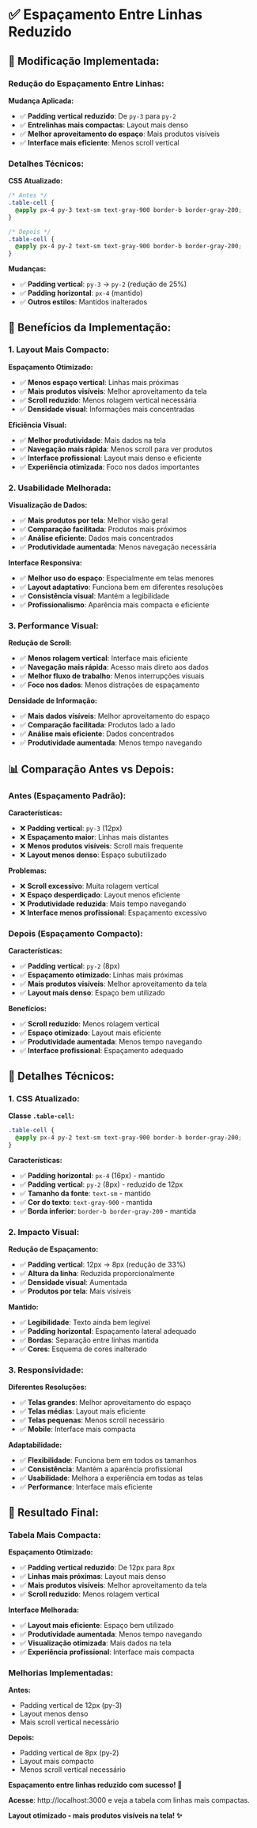 # ✅ Espaçamento Entre Linhas Reduzido

## 🚀 Modificação Implementada:

### **Redução do Espaçamento Entre Linhas:**

**Mudança Aplicada:**
- ✅ **Padding vertical reduzido**: De `py-3` para `py-2`
- ✅ **Entrelinhas mais compactas**: Layout mais denso
- ✅ **Melhor aproveitamento do espaço**: Mais produtos visíveis
- ✅ **Interface mais eficiente**: Menos scroll vertical

### **Detalhes Técnicos:**

**CSS Atualizado:**
```css
/* Antes */
.table-cell {
  @apply px-4 py-3 text-sm text-gray-900 border-b border-gray-200;
}

/* Depois */
.table-cell {
  @apply px-4 py-2 text-sm text-gray-900 border-b border-gray-200;
}
```

**Mudanças:**
- ✅ **Padding vertical**: `py-3` → `py-2` (redução de 25%)
- ✅ **Padding horizontal**: `px-4` (mantido)
- ✅ **Outros estilos**: Mantidos inalterados

## 🎨 Benefícios da Implementação:

### **1. Layout Mais Compacto:**

**Espaçamento Otimizado:**
- ✅ **Menos espaço vertical**: Linhas mais próximas
- ✅ **Mais produtos visíveis**: Melhor aproveitamento da tela
- ✅ **Scroll reduzido**: Menos rolagem vertical necessária
- ✅ **Densidade visual**: Informações mais concentradas

**Eficiência Visual:**
- ✅ **Melhor produtividade**: Mais dados na tela
- ✅ **Navegação mais rápida**: Menos scroll para ver produtos
- ✅ **Interface profissional**: Layout mais denso e eficiente
- ✅ **Experiência otimizada**: Foco nos dados importantes

### **2. Usabilidade Melhorada:**

**Visualização de Dados:**
- ✅ **Mais produtos por tela**: Melhor visão geral
- ✅ **Comparação facilitada**: Produtos mais próximos
- ✅ **Análise eficiente**: Dados mais concentrados
- ✅ **Produtividade aumentada**: Menos navegação necessária

**Interface Responsiva:**
- ✅ **Melhor uso do espaço**: Especialmente em telas menores
- ✅ **Layout adaptativo**: Funciona bem em diferentes resoluções
- ✅ **Consistência visual**: Mantém a legibilidade
- ✅ **Profissionalismo**: Aparência mais compacta e eficiente

### **3. Performance Visual:**

**Redução de Scroll:**
- ✅ **Menos rolagem vertical**: Interface mais eficiente
- ✅ **Navegação mais rápida**: Acesso mais direto aos dados
- ✅ **Melhor fluxo de trabalho**: Menos interrupções visuais
- ✅ **Foco nos dados**: Menos distrações de espaçamento

**Densidade de Informação:**
- ✅ **Mais dados visíveis**: Melhor aproveitamento do espaço
- ✅ **Comparação facilitada**: Produtos lado a lado
- ✅ **Análise mais eficiente**: Dados concentrados
- ✅ **Produtividade aumentada**: Menos tempo navegando

## 📊 Comparação Antes vs Depois:

### **Antes (Espaçamento Padrão):**

**Características:**
- ❌ **Padding vertical**: `py-3` (12px)
- ❌ **Espaçamento maior**: Linhas mais distantes
- ❌ **Menos produtos visíveis**: Scroll mais frequente
- ❌ **Layout menos denso**: Espaço subutilizado

**Problemas:**
- ❌ **Scroll excessivo**: Muita rolagem vertical
- ❌ **Espaço desperdiçado**: Layout menos eficiente
- ❌ **Produtividade reduzida**: Mais tempo navegando
- ❌ **Interface menos profissional**: Espaçamento excessivo

### **Depois (Espaçamento Compacto):**

**Características:**
- ✅ **Padding vertical**: `py-2` (8px)
- ✅ **Espaçamento otimizado**: Linhas mais próximas
- ✅ **Mais produtos visíveis**: Melhor aproveitamento da tela
- ✅ **Layout mais denso**: Espaço bem utilizado

**Benefícios:**
- ✅ **Scroll reduzido**: Menos rolagem vertical
- ✅ **Espaço otimizado**: Layout mais eficiente
- ✅ **Produtividade aumentada**: Menos tempo navegando
- ✅ **Interface profissional**: Espaçamento adequado

## 🔧 Detalhes Técnicos:

### **1. CSS Atualizado:**

**Classe `.table-cell`:**
```css
.table-cell {
  @apply px-4 py-2 text-sm text-gray-900 border-b border-gray-200;
}
```

**Características:**
- ✅ **Padding horizontal**: `px-4` (16px) - mantido
- ✅ **Padding vertical**: `py-2` (8px) - reduzido de 12px
- ✅ **Tamanho da fonte**: `text-sm` - mantido
- ✅ **Cor do texto**: `text-gray-900` - mantida
- ✅ **Borda inferior**: `border-b border-gray-200` - mantida

### **2. Impacto Visual:**

**Redução de Espaçamento:**
- ✅ **Padding vertical**: 12px → 8px (redução de 33%)
- ✅ **Altura da linha**: Reduzida proporcionalmente
- ✅ **Densidade visual**: Aumentada
- ✅ **Produtos por tela**: Mais visíveis

**Mantido:**
- ✅ **Legibilidade**: Texto ainda bem legível
- ✅ **Padding horizontal**: Espaçamento lateral adequado
- ✅ **Bordas**: Separação entre linhas mantida
- ✅ **Cores**: Esquema de cores inalterado

### **3. Responsividade:**

**Diferentes Resoluções:**
- ✅ **Telas grandes**: Melhor aproveitamento do espaço
- ✅ **Telas médias**: Layout mais eficiente
- ✅ **Telas pequenas**: Menos scroll necessário
- ✅ **Mobile**: Interface mais compacta

**Adaptabilidade:**
- ✅ **Flexibilidade**: Funciona bem em todos os tamanhos
- ✅ **Consistência**: Mantém a aparência profissional
- ✅ **Usabilidade**: Melhora a experiência em todas as telas
- ✅ **Performance**: Interface mais eficiente

## 🎯 Resultado Final:

### **Tabela Mais Compacta:**

**Espaçamento Otimizado:**
- ✅ **Padding vertical reduzido**: De 12px para 8px
- ✅ **Linhas mais próximas**: Layout mais denso
- ✅ **Mais produtos visíveis**: Melhor aproveitamento da tela
- ✅ **Scroll reduzido**: Menos rolagem vertical

**Interface Melhorada:**
- ✅ **Layout mais eficiente**: Espaço bem utilizado
- ✅ **Produtividade aumentada**: Menos tempo navegando
- ✅ **Visualização otimizada**: Mais dados na tela
- ✅ **Experiência profissional**: Interface mais compacta

### **Melhorias Implementadas:**

**Antes:**
- Padding vertical de 12px (py-3)
- Layout menos denso
- Mais scroll vertical necessário

**Depois:**
- Padding vertical de 8px (py-2)
- Layout mais compacto
- Menos scroll vertical necessário

**Espaçamento entre linhas reduzido com sucesso! 🎉**

**Acesse**: http://localhost:3000 e veja a tabela com linhas mais compactas.

**Layout otimizado - mais produtos visíveis na tela! ✨**






